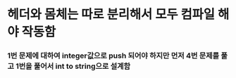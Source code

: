 # 헤더와 몸체는 따로 분리해서 모두 컴파일 해야 작동함
### 1번 문제에 대하여 integer값으로 push 되어야 하지만 먼저 4번 문제를 풀고 1번을 풀어서 int to string으로 설계함
